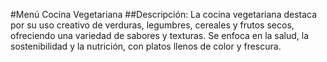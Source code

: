 #Menú Cocina Vegetariana
##Descripción:
La cocina vegetariana destaca por su uso creativo de verduras, legumbres, cereales y frutos secos, ofreciendo una variedad de sabores y texturas. Se enfoca en la salud, la sostenibilidad y la nutrición, con platos llenos de color y frescura.
